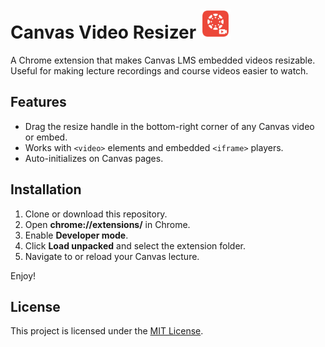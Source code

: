 # Canvas Video Resizer <img src="icon128.png" alt="CVR Logo" width="48" height="48">

A Chrome extension that makes Canvas LMS embedded videos resizable.
Useful for making lecture recordings and course videos easier to watch.

## Features
- Drag the resize handle in the bottom-right corner of any Canvas video or embed.
- Works with `<video>` elements and embedded `<iframe>` players.
- Auto-initializes on Canvas pages.

## Installation
1. Clone or download this repository.
2. Open **chrome://extensions/** in Chrome.
3. Enable **Developer mode**.
4. Click **Load unpacked** and select the extension folder.
5. Navigate to or reload your Canvas lecture.

Enjoy!

## License
This project is licensed under the [MIT License](./LICENSE).
